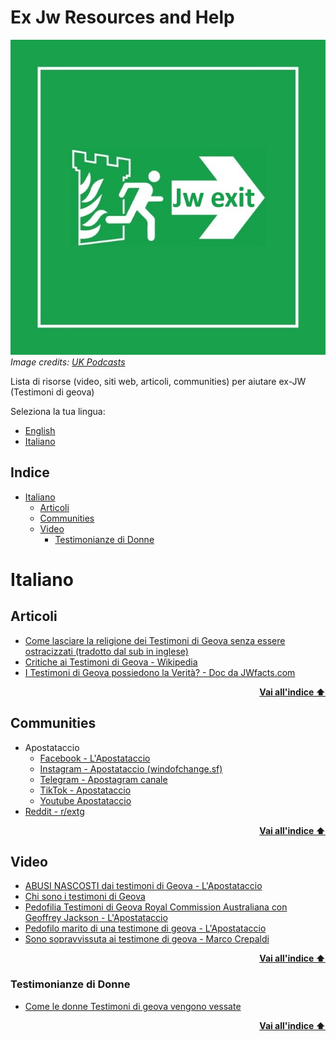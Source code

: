 # Ex Jw Resources and Help

![](./assets/jw-exit-2.jpg)     
*Image credits: [UK Podcasts](https://uk-podcasts.co.uk/podcast/jexit-2020/exjw-interview-david-lyndon-moult)*

Lista di risorse (video, siti web, articoli, communities) per aiutare ex-JW (Testimoni di geova)

Seleziona la tua lingua:
- [English](./README.md)
- [Italiano](#italiano)

## Indice

- [Italiano](#italiano)
  - [Articoli](#articoli)
  - [Communities](#communities)
  - [Video](#video) 
      - [Testimonianze di Donne](#testimonianze-di-donne)

# Italiano

## Articoli

- [Come lasciare la religione dei Testimoni di Geova senza essere ostracizzati (tradotto dal sub in inglese)](https://www.reddit.com/r/extg/comments/1dno5w8/come_lasciare_la_religione_dei_testimoni_di_geova/)
- [Critiche ai Testimoni di Geova - Wikipedia](https://it.wikipedia.org/wiki/Critiche_ai_Testimoni_di_Geova)
- [I Testimoni di Geova possiedono la Verità? - Doc da JWfacts.com](https://www.jwfacts.com/print/jw-studies-pamphlet-italian.pdf)

<div align="right">
  <b><a href="#indice">Vai all'indice ⬆️</a></b>
</div>

## Communities

- Apostataccio
    - [Facebook - L'Apostataccio](facebook.com/windofchange88)
    - [Instagram - Apostataccio (windofchange.sf)](instagram.com/windofchange.sf/)
    - [Telegram - Apostagram canale](https://t.me/%20V6oRGqcFDyMyMmU8)
    - [TikTok - Apostataccio](tiktok.com/@apostataccio)
    - [Youtube Apostataccio](https://www.youtube.com/@apostataccio)
- [Reddit - r/extg](https://www.reddit.com/r/extg/)

<div align="right">
  <b><a href="#indice">Vai all'indice ⬆️</a></b>
</div>

## Video

- [ABUSI NASCOSTI dai testimoni di Geova - L'Apostataccio](https://www.youtube.com/watch?v=1A2xWfWch98)
- [Chi sono i testimoni di Geova](https://www.youtube.com/watch?v=nRAELb4Zy6o)
- [Pedofilia Testimoni di Geova Royal Commission Australiana con Geoffrey Jackson - L'Apostataccio](https://www.youtube.com/watch?v=0oJcsTAB640)
- [Pedofilo marito di una testimone di geova - L'Apostataccio](https://www.youtube.com/watch?v=83UnwTCpg_E)
- [Sono sopravvissuta ai testimone di geova - Marco Crepaldi](https://www.youtube.com/watch?v=o_ccwhagrcM)

<div align="right">
  <b><a href="#indice">Vai all'indice ⬆️</a></b>
</div>


### Testimonianze di Donne

- [Come le donne Testimoni di geova vengono vessate](https://www.youtube.com/watch?v=WLOwXVw9EVU)

<div align="right">
  <b><a href="#indice">Vai all'indice ⬆️</a></b>
</div>

